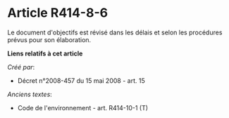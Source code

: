 # Article R414-8-6

Le document d'objectifs est révisé dans les délais et selon les procédures prévus pour son élaboration.

**Liens relatifs à cet article**

_Créé par_:

  - Décret n°2008-457 du 15 mai 2008 - art. 15

_Anciens textes_:

  - Code de l'environnement - art. R414-10-1 (T)
